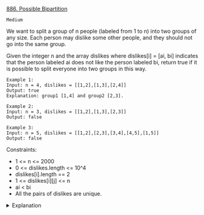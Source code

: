 [886. Possible Bipartition](https://leetcode.com/problems/possible-bipartition/)

`Medium`

We want to split a group of n people (labeled from 1 to n) into two groups of any size. Each person may dislike some other people, and they should not go into the same group.

Given the integer n and the array dislikes where dislikes[i] = [ai, bi] indicates that the person labeled ai does not like the person labeled bi, return true if it is possible to split everyone into two groups in this way.

```
Example 1:
Input: n = 4, dislikes = [[1,2],[1,3],[2,4]]
Output: true
Explanation: group1 [1,4] and group2 [2,3].

Example 2:
Input: n = 3, dislikes = [[1,2],[1,3],[2,3]]
Output: false

Example 3:
Input: n = 5, dislikes = [[1,2],[2,3],[3,4],[4,5],[1,5]]
Output: false
```

Constraints:

- 1 <= n <= 2000
- 0 <= dislikes.length <= 10^4
- dislikes[i].length == 2
- 1 <= dislikes[i][j] <= n
- ai < bi
- All the pairs of dislikes are unique.

<details>
<summary>Explanation</summary>

[[Chinese] labuladong](https://labuladong.github.io/algo/2/22/52/)
</details>